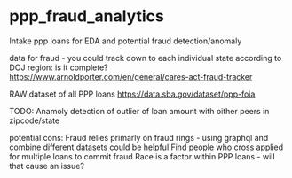 # ppp_fraud_analytics
Intake ppp loans for EDA and potential fraud detection/anomaly 

data for fraud - you could track down to each individual state according to DOJ region: is it complete? 
https://www.arnoldporter.com/en/general/cares-act-fraud-tracker

RAW dataset of all PPP loans 
https://data.sba.gov/dataset/ppp-foia


TODO:
  Anamoly detection of outlier of loan amount with oither peers in zipcode/state

potential cons:
  Fraud relies primarly on fraud rings - using graphql and combine different datasets could be helpful
  Find people who cross applied for multiple loans to commit fraud 
  Race is a factor within PPP loans - will that cause an issue? 
